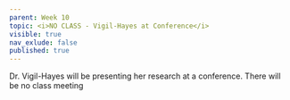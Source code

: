 ```yaml
---
parent: Week 10
topic: <i>NO CLASS - Vigil-Hayes at Conference</i>
visible: true
nav_exlude: false
published: true
---
```


Dr. Vigil-Hayes will be presenting her research at a conference. There will be no class meeting
